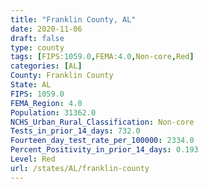 ```yaml
---
title: "Franklin County, AL"
date: 2020-11-06
draft: false
type: county
tags: [FIPS:1059.0,FEMA:4.0,Non-core,Red]
categories: [AL]
County: Franklin County
State: AL
FIPS: 1059.0
FEMA_Region: 4.0
Population: 31362.0
NCHS_Urban_Rural_Classification: Non-core
Tests_in_prior_14_days: 732.0
Fourteen_day_test_rate_per_100000: 2334.0
Percent_Positivity_in_prior_14_days: 0.193
Level: Red
url: /states/AL/franklin-county
---
```



